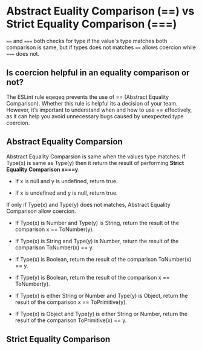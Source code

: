 # Abstract Euality Comparison (==) vs Strict Equality Comparison (===)

`==` and `===` both checks for type if the value's type matches both comparison is same, but if types does not matches `==` allows coercion while `===` does not.

## Is coercion helpful in an equality comparison or not?

The ESLint rule eqeqeq prevents the use of == (Abstract Equality Comparison). Whether this rule is helpful its a decision of your team. However, it’s important to understand when and how to use == effectively, as it can help you avoid unnecessary bugs caused by unexpected type coercion.

## Abstract Equality Comparsion

Abstract Equality Comparsion is same when the values type matches. If Type(x) is same as Type(y) then it return the result of performing **Strict Equality Comparison x===y**.

- If x is null and y is undefined, return true.

- If x is undefined and y is null, return true.

If only if Type(x) and Type(y) does not matches, Abstract Equality Comparison allow coercion.

- If Type(x) is Number and Type(y) is String, return the result of the comparison x == ToNumber(y).

- If Type(x) is String and Type(y) is Number, return the result of the comparison ToNumber(x) == y.

- If Type(x) is Boolean, return the result of the comparison ToNumber(x) == y.

- If Type(y) is Boolean, return the result of the comparison x == ToNumber(y).

- If Type(x) is either String or Number and Type(y) is Object, return the result of the comparison x == ToPrimitive(y).

- If Type(x) is Object and Type(y) is either String or Number, return the result of the comparison ToPrimitive(x) == y.

## Strict Equality Comparison
